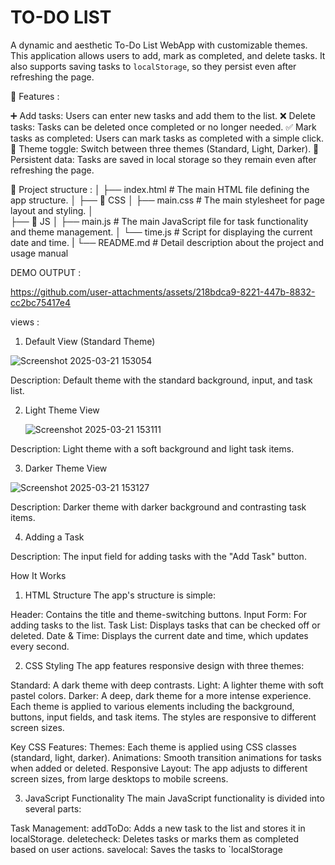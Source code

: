 # TO-DO LIST
A dynamic and aesthetic To-Do List WebApp with customizable themes. This application allows users to add, mark as completed, and delete tasks. It also supports saving tasks to `localStorage`, so they persist even after refreshing the page.

🚀 Features :

➕ Add tasks: Users can enter new tasks and add them to the list.
❌ Delete tasks: Tasks can be deleted once completed or no longer needed.
✅ Mark tasks as completed: Users can mark tasks as completed with a simple click.
🌈 Theme toggle: Switch between three themes (Standard, Light, Darker).
💾 Persistent data: Tasks are saved in local storage so they remain even after refreshing the page.

📁 Project structure :
│
├── index.html          # The main HTML file defining the app structure.
│
├── 📁 CSS
│     ├── main.css      # The main stylesheet for page layout and styling.
│   
├── 📁 JS
│     ├── main.js        # The main JavaScript file for task functionality and theme management.
│     └── time.js        # Script for displaying the current date and time.
|
└──   README.md          # Detail description about the project and usage manual

DEMO OUTPUT :




https://github.com/user-attachments/assets/218bdca9-8221-447b-8832-cc2bc75417e4


views :

1. Default View (Standard Theme)


![Screenshot 2025-03-21 153054](https://github.com/user-attachments/assets/f6aff39a-1af5-4fc6-81e2-5b76c164c9bc)

Description: Default theme with the standard background, input, and task list.

2. Light Theme View

   ![Screenshot 2025-03-21 153111](https://github.com/user-attachments/assets/7a3ed71b-4912-4f58-822e-941cee58fd7b)


Description: Light theme with a soft background and light task items.

3. Darker Theme View

   
![Screenshot 2025-03-21 153127](https://github.com/user-attachments/assets/aebf20c2-dc4b-4b5c-8d4d-b84930ff4683)

Description: Darker theme with darker background and contrasting task items.

4. Adding a Task

Description: The input field for adding tasks with the "Add Task" button.

How It Works
1. HTML Structure
The app's structure is simple:

Header: Contains the title and theme-switching buttons.
Input Form: For adding tasks to the list.
Task List: Displays tasks that can be checked off or deleted.
Date & Time: Displays the current date and time, which updates every second.

2. CSS Styling
The app features responsive design with three themes:

Standard: A dark theme with deep contrasts.
Light: A lighter theme with soft pastel colors.
Darker: A deep, dark theme for a more intense experience.
Each theme is applied to various elements including the background, buttons, input fields, and task items. The styles are responsive to different screen sizes.

Key CSS Features:
Themes: Each theme is applied using CSS classes (standard, light, darker).
Animations: Smooth transition animations for tasks when added or deleted.
Responsive Layout: The app adjusts to different screen sizes, from large desktops to mobile screens.

3. JavaScript Functionality
The main JavaScript functionality is divided into several parts:

Task Management:
addToDo: Adds a new task to the list and stores it in localStorage.
deletecheck: Deletes tasks or marks them as completed based on user actions.
savelocal: Saves the tasks to `localStorage

 



